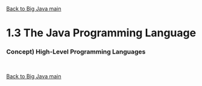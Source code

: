 [Back to Big Java main](../../main.md)

# 1.3 The Java Programming Language
### Concept) High-Level Programming Languages



<br>

[Back to Big Java main](../../main.md)